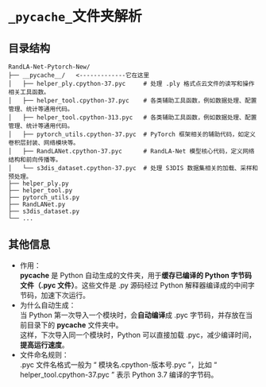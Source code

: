 # `_pycache_`文件夹解析
## 目录结构
```text
RandLA-Net-Pytorch-New/
├── __pycache__/   <-------------它在这里
│   ├── helper_ply.cpython-37.pyc     # 处理 .ply 格式点云文件的读写和操作相关工具函数。
│   ├── helper_tool.cpython-37.pyc    # 各类辅助工具函数，例如数据处理、配置管理、统计等通用代码。
│   ├── helper_tool.cpython-313.pyc   # 各类辅助工具函数，例如数据处理、配置管理、统计等通用代码。
│   ├── pytorch_utils.cpython-37.pyc  # PyTorch 框架相关的辅助代码，如定义卷积层封装、网络模块等。
│   ├── RandLANet.cpython-37.pyc      # RandLA-Net 模型核心代码，定义网络结构和前向传播等。
│   └── s3dis_dataset.cpython-37.pyc  # 处理 S3DIS 数据集相关的加载、采样和预处理。
├── helper_ply.py
├── helper_tool.py
├── pytorch_utils.py
├── RandLANet.py
├── s3dis_dataset.py
└── ...
```
## 其他信息
- 作用：  
__pycache__ 是 Python 自动生成的文件夹，用于**缓存已编译的 Python 字节码文件（.pyc 文件）**。这些文件是 .py 源码经过 Python 解释器编译成的中间字节码，加速下次运行。
- 为什么自动生成：  
当 Python 第一次导入一个模块时，会**自动编译**成 .pyc 字节码，并存放在当前目录下的 __pycache__ 文件夹中。  
这样，下次导入同一个模块时，Python 可以直接加载 .pyc，减少编译时间，**提高运行速度**。
- 文件命名规则：  
.pyc 文件名格式一般为 “ 模块名.cpython-版本号.pyc ”，比如 “ helper_tool.cpython-37.pyc ” 表示 Python 3.7 编译的字节码。
